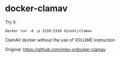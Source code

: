 # docker-clamav

Try it:
```
docker run -d -p 3310:3310 dixont/clamav
```

ClamAV docker without the use of VOLUME instruction

Original: https://github.com/mko-x/docker-clamav
